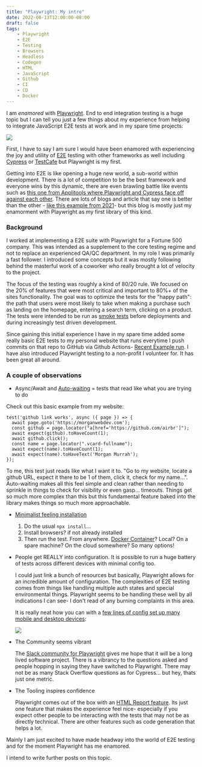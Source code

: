```yaml
---
title: "Playwright: My intro"
date: 2022-08-13T12:00:00-08:00
draft: false
tags: 
    - Playwright
    - E2E
    - Testing
    - Browsers
    - Headless
    - Codegen
    - HTML
    - JavaScript
    - Github
    - CI
    - CD
    - Docker
---
```


I am _enamored_ with [Playwright](https://playwright.dev/). End to end integration testing is a huge topic but I can tell you just a few things about my experience from helping to integrate JavaScript E2E tests at work and in my spare time projects:

![](/playwright-logo.svg)

 First, I have to say I am sure I would have been enamored with experiencing the joy and utility of [E2E](https://www.contentstack.com/blog/tech-talk/what-you-need-to-know-about-e2e-testing-with-playwright/) testing with other frameworks as well including [Cypress](https://www.cypress.io/) or [TestCafe](https://testcafe.io/) but Playwright is my first. 
 
 Getting into E2E is like opening a huge new world, a sub-world within development. There is a lot of competition to be the best framework and everyone wins by this dynamic, there are even brawling battle like events such as [this one from Applitools where Playwright and Cypress face off against each other](https://applitools.com/cypress-vs-playwright-rematch-webinar/). There are lots of blogs and article that say one is better than the other - [like this example from 2021](https://alisterbscott.com/2021/10/27/five-reasons-why-playwright-is-better-than-cypress/)- but this blog is mostly just my enamorment with Playwright as my first library of this kind. 

### Background
I worked at implementing a E2E suite with Playwright for a Fortune 500 company. This was intended as a supplement to the core testing regime and not to replace an experienced QA/QC department. In my role I was primarily a fast follower. I introduced some concepts but it was mostly following behind the masterful work of a coworker who really brought a lot of velocity to the project. 

The focus of the testing was roughly a kind of 80/20 rule. We focused on the 20% of features that were most critical and important to 80%+ of the sites functionality. The goal was to optimize the tests for the "happy path": the path that users were most likely to take when making a purchase such as landing on the homepage, entering a search term, clicking on a product. The tests were intended to be run as [smoke tests](https://en.wikipedia.org/wiki/Smoke_testing_(software)) before deployments and during increasingly test driven development. 

Since gaining this initial experience I have in my spare time added some really basic E2E tests to my personal website that runs everytime I push commits on that repo to GitHub via Github Actions- [Recent Example run](https://github.com/airbr/newpersonal/runs/6840538620?check_suite_focus=true). I have also introduced Playwright testing to a non-profit I volunteer for. It has been great all around. 

### A couple of observations

* Async/Await and [Auto-waiting](https://playwright.dev/docs/actionability) = tests that read like what you are trying to do

Check out this basic example from my website:

```
test('github link works', async ({ page }) => {
  await page.goto('https://morganwebdev.com');
  const github = page.locator("a[href='https://github.com/airbr']");
  await expect(github).toHaveCount(1);
  await github.click();
  const name = page.locator(".vcard-fullname");
  await expect(name).toHaveCount(1);
  await expect(name).toHaveText('Morgan Murrah');
});
```

To me, this test just reads like what I want it to. "Go to my website, locate a github URL, expect it there to be 1 of them, click it, check for my name...". Auto-waiting makes all this feel simple and clean rather than needing to sprinkle in things to check for visibility or even gasp... timeouts. Things get so much more complex than this but this fundamental feature baked into the library makes things so much more approachable.

* [Minimalist feeling installation](https://playwright.dev/docs/intro)
    1.   Do the usual `npx install`...
    2.   Install browsers? if not already installed
    3.   Then run the test. From anywhere. [Docker Container](https://playwright.dev/docs/docker)? Local? On a spare machine? On the cloud somewhere? So many options!


* People get REALLY into configuration. It is possible to run a huge battery of tests across different devices with minimal config too.

    I could just link a bunch of resources but basically, Playwright allows for an incredible amount of configuration. The complexities of E2E testing comes from things like handling multiple auth states and special environmental things. Playwright seems to be handling these well by all indications I can see- I don't read of any burning complaints in this area.

    It is really neat how you can with a [few lines of config set up many mobile and desktop devices](https://github.com/microsoft/playwright/blob/main/packages/playwright-core/src/server/deviceDescriptorsSource.json):

    ![](/tests.png)

* The Community seems vibrant

    The [Slack community for Playwright](https://aka.ms/playwright-slack) gives me hope that it will be a long lived software project. There is a vibrancy to the questions asked and people hopping in saying they have switched to Playwright. There may not be as many Stack Overflow questions as for Cypress... but hey, thats just one metric.

* The Tooling inspires confidence

    Playwright comes out of the box with an [HTML Report feature](https://playwright.dev/docs/test-reporters#html-reporter). Its just one feature that makes the experience feel nice- especially if you expect other people to be interacting with the tests that may not be as directly technical. There are other features such as code generation that helps a lot.

Mainly I am just excited to have made headway into the world of E2E testing and for the moment Playwright has me enamored.

I intend to write further posts on this topic.
